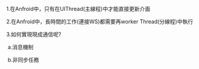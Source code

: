 1.在Anfroid中，只有在UIThread(主線程)中才能直接更新介面

2.在Anfroid中，長時間的工作(連接WS)都需要再worker Thread(分線程)中執行

3.如何實現現成通信呢?

​		a.消息機制

​		b.非同步任務

